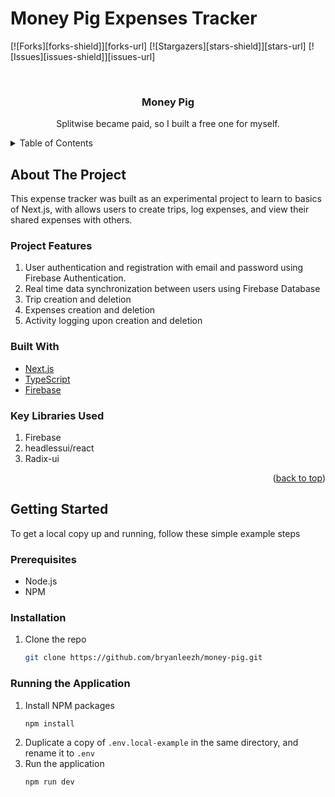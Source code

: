 # Money Pig Expenses Tracker

<div id="top"></div>

[![Forks][forks-shield]][forks-url]
[![Stargazers][stars-shield]][stars-url]
[![Issues][issues-shield]][issues-url]

<!-- Introduction -->
<br />
<div align="center">
    <h3 align="center">Money Pig</h3>
    <p align="center">
        Splitwise became paid, so I built a free one for myself.
    </p>
</div>

<!-- Table of contents -->
<details>
    <summary>Table of Contents</summary>
    <ol>
        <li>
            <a href="#about-the-project">About The Project</a>
            <ul>
                <li><a href="#project-features">Project Features</a></li>
                <li><a href="#built-with">Built With</a></li>
                <li><a href="#key-libraries-used">Key Libraries Used</a></li>
            </ul>
        </li>
        <li>
            <a href="#getting-started">Getting Started</a>
            <ul>
                <li><a href="#prerequisites">Prerequisites</a></li>
                <li><a href="#installation">Installation</a></li>
                <li><a href="#running-the-front-end">Running the Frontend</a></li>
            </ul>
        </li>
    </ol>
</details>

<!-- About The Project -->

## About The Project

<!-- ![App Overview][app-screenshot] -->

This expense tracker was built as an experimental project to learn to basics of Next.js, with allows users to create trips, log expenses, and view their shared expenses with others.

### Project Features

1. User authentication and registration with email and password using Firebase Authentication.
1. Real time data synchronization between users using Firebase Database
1. Trip creation and deletion
1. Expenses creation and deletion
1. Activity logging upon creation and deletion

### Built With

-   [Next.js](https://nextjs.org/)
-   [TypeScript](https://www.typescriptlang.org/)
-   [Firebase](https://firebase.google.com/)

### Key Libraries Used

1. Firebase
2. headlessui/react
3. Radix-ui

<p align="right">(<a href="#top">back to top</a>)</p>

<!-- Getting Started -->

## Getting Started

To get a local copy up and running, follow these simple example steps

### Prerequisites

-   Node.js
-   NPM

### Installation

1. Clone the repo
    ```sh
    git clone https://github.com/bryanleezh/money-pig.git
    ```

### Running the Application

1. Install NPM packages
    ```sh
    npm install
    ```
2. Duplicate a copy of `.env.local-example` in the same directory, and rename it to `.env`
3. Run the application
    ```sh
    npm run dev
    ```

<!-- Links -->
<!-- [app-screenshot]:  -->
